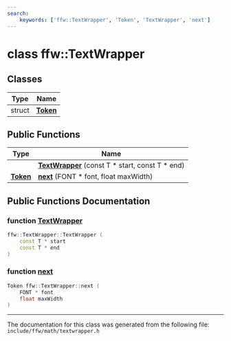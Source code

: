 ```yaml
---
search:
    keywords: ['ffw::TextWrapper', 'Token', 'TextWrapper', 'next']
---
```


# class ffw::TextWrapper

## Classes

|Type|Name|
|-----|-----|
|struct|[**Token**](structffw_1_1_text_wrapper_1_1_token.md)|


## Public Functions

|Type|Name|
|-----|-----|
||[**TextWrapper**](classffw_1_1_text_wrapper.md#1a992892bc04fbfa01703de9a7c732b3e3) (const T \* start, const T \* end) |
|**[Token](structffw_1_1_text_wrapper_1_1_token.md)**|[**next**](classffw_1_1_text_wrapper.md#1ade19004b4e796636bc0351097f9d85a3) (FONT \* font, float maxWidth) |


## Public Functions Documentation

### function <a id="1a992892bc04fbfa01703de9a7c732b3e3" href="#1a992892bc04fbfa01703de9a7c732b3e3">TextWrapper</a>

```cpp
ffw::TextWrapper::TextWrapper (
    const T * start
    const T * end
)
```



### function <a id="1ade19004b4e796636bc0351097f9d85a3" href="#1ade19004b4e796636bc0351097f9d85a3">next</a>

```cpp
Token ffw::TextWrapper::next (
    FONT * font
    float maxWidth
)
```





----------------------------------------
The documentation for this class was generated from the following file: `include/ffw/math/textwrapper.h`
